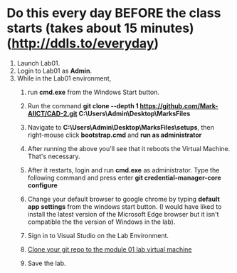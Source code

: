 
# Do this every day **BEFORE** the class starts (takes about 15 minutes)  (http://ddls.to/everyday)
1. Launch Lab01.
2. Login to Lab01 as **Admin**.
3. While in the Lab01 environment,
   1. run **cmd.exe** from the Windows  Start button.
   2. Run the command **git clone --depth 1 https://github.com/Mark-AIICT/CAD-2.git C:\Users\Admin\Desktop\MarksFiles**
   3. Navigate to **C:\Users\Admin\Desktop\MarksFiles\setups**, then right-mouse click **bootstrap.cmd** and **run as administrator**
   4. After running the above you'll see that it reboots the Virtual Machine. That's necessary.
   5. After it restarts, login and run **cmd.exe** as administrator. Type the following command and press enter **git credential-manager-core configure**

   6. Change your default browser to google chrome by typing **default app settings** from the windows start button. (I would have liked to install the latest version of the Microsoft Edge browser but it isn't compatible the the version of Windows in the lab).
   7. Sign in to Visual Studio on the Lab Environment.
   8.  [Clone your git repo to the module 01 lab virtual machine](usingGitHubToSaveYourWork.md)
   9.  Save the lab.
